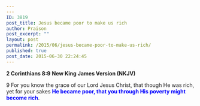```yaml
---
---
ID: 3819
post_title: Jesus became poor to make us rich
author: Praison
post_excerpt: ""
layout: post
permalink: /2015/06/jesus-became-poor-to-make-us-rich/
published: true
post_date: 2015-06-30 22:24:45
---
```

<strong>2 Corinthians 8:9</strong>
<strong> New King James Version (NKJV)</strong>

9 For you know the grace of our Lord Jesus Christ, that though He was rich, yet for your sakes <span style="color: #0000ff;"><strong>He became poor, that you through His poverty might become rich</strong></span>.